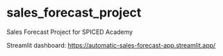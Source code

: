 # sales_forecast_project
Sales Forecast Project for SPICED Academy

Streamlit dashboard:
https://automatic-sales-forecast-app.streamlit.app/
